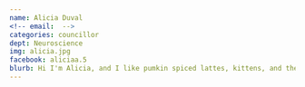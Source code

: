 ```yaml
---
name: Alicia Duval
<!-- email:  -->
categories: councillor
dept: Neuroscience
img: alicia.jpg
facebook: aliciaa.5
blurb: Hi I'm Alicia, and I like pumkin spiced lattes, kittens, and the colour pink!
---
```


